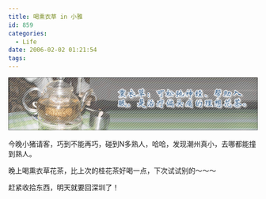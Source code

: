 ```yaml
---
title: 喝熏衣草 in 小雅
id: 859
categories:
  - Life
date: 2006-02-02 01:21:54
tags:
---
```


![](/images/2006/02/02_2006-2-211845089_12708.gif)

今晚小猪请客，巧到不能再巧，碰到N多熟人，哈哈，发现潮州真小，去哪都能撞到熟人。

晚上喝熏衣草花茶，比上次的桂花茶好喝一点，下次试试别的～～～

赶紧收拾东西，明天就要回深圳了！